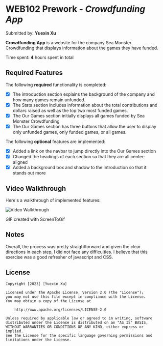 # WEB102 Prework - *Crowdfunding App*

Submitted by: **Yuexin Xu**

**Crowdfunding App** is a website for the company Sea Monster Crowdfunding that displays information about the games they have funded.

Time spent: **4** hours spent in total

## Required Features

The following **required** functionality is completed:

* [x] The introduction section explains the background of the company and how many games remain unfunded.
* [x] The Stats section includes information about the total contributions and dollars raised as well as the top two most funded games.
* [x] The Our Games section initially displays all games funded by Sea Monster Crowdfunding
* [x] The Our Games section has three buttons that allow the user to display only unfunded games, only funded games, or all games.

The following **optional** features are implemented:

* [x] Added a link on the navbar to jump directly into the Our Games section
* [x] Changed the headings of each section so that they are all center-aligned
* [x] Added a background box and shadow to the introduction so that it stands out more

## Video Walkthrough

Here's a walkthrough of implemented features:

<img src='https://github.com/yx155/web102_prework/blob/main/Animation.gif' title='Video Walkthrough' width='' alt='Video Walkthrough' />

<!-- Replace this with whatever GIF tool you used! -->
GIF created with ScreenToGif  
<!-- Recommended tools:
[Kap](https://getkap.co/) for macOS
[ScreenToGif](https://www.screentogif.com/) for Windows
[peek](https://github.com/phw/peek) for Linux. -->

## Notes

Overall, the process was pretty straightforward and given the clear directions in each step, I did not face any difficulties. I believe that this exercise was a good refresher of javascript and CSS. 
## License

    Copyright [2023] [Yuexin Xu]

    Licensed under the Apache License, Version 2.0 (the "License");
    you may not use this file except in compliance with the License.
    You may obtain a copy of the License at

        http://www.apache.org/licenses/LICENSE-2.0

    Unless required by applicable law or agreed to in writing, software
    distributed under the License is distributed on an "AS IS" BASIS,
    WITHOUT WARRANTIES OR CONDITIONS OF ANY KIND, either express or implied.
    See the License for the specific language governing permissions and
    limitations under the License.
